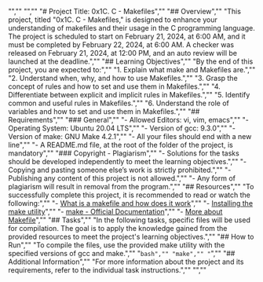 "",""
"",""
"# Project Title: 0x1C. C - Makefiles",""
"## Overview",""
"This project, titled \"0x1C. C - Makefiles,\" is designed to enhance your understanding of makefiles and their usage in the C programming language. The project is scheduled to start on February 21, 2024, at 6:00 AM, and it must be completed by February 22, 2024, at 6:00 AM. A checker was released on February 21, 2024, at 12:00 PM, and an auto review will be launched at the deadline.",""
"## Learning Objectives",""
"By the end of this project, you are expected to:",""
"1. Explain what make and Makefiles are.",""
"2. Understand when, why, and how to use Makefiles.",""
"3. Grasp the concept of rules and how to set and use them in Makefiles.",""
"4. Differentiate between explicit and implicit rules in Makefiles.",""
"5. Identify common and useful rules in Makefiles.",""
"6. Understand the role of variables and how to set and use them in Makefiles.",""
"## Requirements",""
"### General",""
"- Allowed Editors: vi, vim, emacs",""
"- Operating System: Ubuntu 20.04 LTS",""
"- Version of gcc: 9.3.0",""
"- Version of make: GNU Make 4.2.1",""
"- All your files should end with a new line",""
"- A README.md file, at the root of the folder of the project, is mandatory",""
"### Copyright - Plagiarism",""
"- Solutions for the tasks should be developed independently to meet the learning objectives.",""
"- Copying and pasting someone else’s work is strictly prohibited.",""
"- Publishing any content of this project is not allowed.",""
"- Any form of plagiarism will result in removal from the program.",""
"## Resources",""
"To successfully complete this project, it is recommended to read or watch the following:",""
"- [What is a makefile and how does it work](#)",""
"- [Installing the make utility](#)",""
"- [make - Official Documentation](#)",""
"- [More about Makefile](#)",""
"## Tasks",""
"In the following tasks, specific files will be used for compilation. The goal is to apply the knowledge gained from the provided resources to meet the project's learning objectives.",""
"## How to Run",""
"To compile the files, use the provided make utility with the specified versions of gcc and make.",""
"```bash",""
"make",""
"```",""
"## Additional Information",""
"For more information about the project and its requirements, refer to the individual task instructions.",""
"",""

